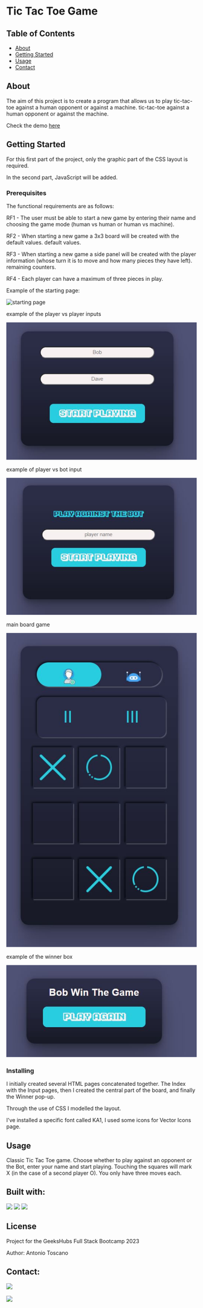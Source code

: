 # Tic Tac Toe Game

## Table of Contents

- [About](#about)
- [Getting Started](#getting_started)
- [Usage](#usage)
- [Contact](#contact)

## About <a name = "about"></a>

The aim of this project is to create a program that allows us to play tic-tac-toe against a human opponent or against a machine.
tic-tac-toe against a human opponent or against the machine.

Check the demo <a href="https://a-toscan.github.io/Tic_Tac_Toe/">here</a>

## Getting Started <a name = "getting_started"></a>

For this first part of the project, only the graphic part of the CSS layout is required.

In the second part, JavaScript will be added.

### Prerequisites

The functional requirements are as follows:

RF1 - The user must be able to start a new game by entering their
name and choosing the game mode (human vs human or human vs machine).

RF2 - When starting a new game a 3x3 board will be created with the default values.
default values.

RF3 - When starting a new game a side panel will be created with the
player information (whose turn it is to move and how many pieces they have left).
remaining counters.

RF4 - Each player can have a maximum of three pieces in play.


Example of the starting page:

<img src="../screenshots/start.jpg" alt="starting page">

example of the player vs player inputs

<img src="screenshots/input.jpg" alt="player vs player input">

example of player vs bot input

<img src="screenshots/bot.jpg" alt="player vs bot input">

main board game

<img src="screenshots/game.jpg" alt="main board game">

example of the winner box

<img src="screenshots/winner.jpg" alt="winner box">

### Installing

I initially created several HTML pages concatenated together.
The Index with the Input pages, then I created the central part of the board, and finally the Winner pop-up.

Through the use of CSS I modelled the layout.

I've installed a specific font called KA1, I used some icons for Vector Icons page.

## Usage <a name = "usage"></a>

Classic Tic Tac Toe game. 
Choose whether to play against an opponent or the Bot,
enter your name and start playing. Touching the squares will mark X (in the case of a second player O). 
You only have three moves each.


## Built with:

<img src="https://img.shields.io/badge/HTML5-E34F26?style=for-the-badge&logo=html5&logoColor=white">

<img src="https://img.shields.io/badge/CSS3-1572B6?style=for-the-badge&logo=css3&logoColor=white">

<img src="https://img.shields.io/badge/JavaScript-323330?style=for-the-badge&logo=javascript&logoColor=F7DF1E">

## License <a name = "usage"></a>

Project for the GeeksHubs Full Stack Bootcamp 2023

Author: Antonio Toscano

## Contact:

<a href = "mailto:eltoscan@gmail.com"><img src="https://img.shields.io/badge/Gmail-C6362C?style=for-the-badge&logo=gmail&logoColor=white" target="_blank"></a>

<a href="https://www.linkedin.com/in/antonio-toscano-hd/" target="_blank"><img src="https://img.shields.io/badge/-LinkedIn-%230077B5?style=for-the-badge&logo=linkedin&logoColor=white" target="_blank"></a>